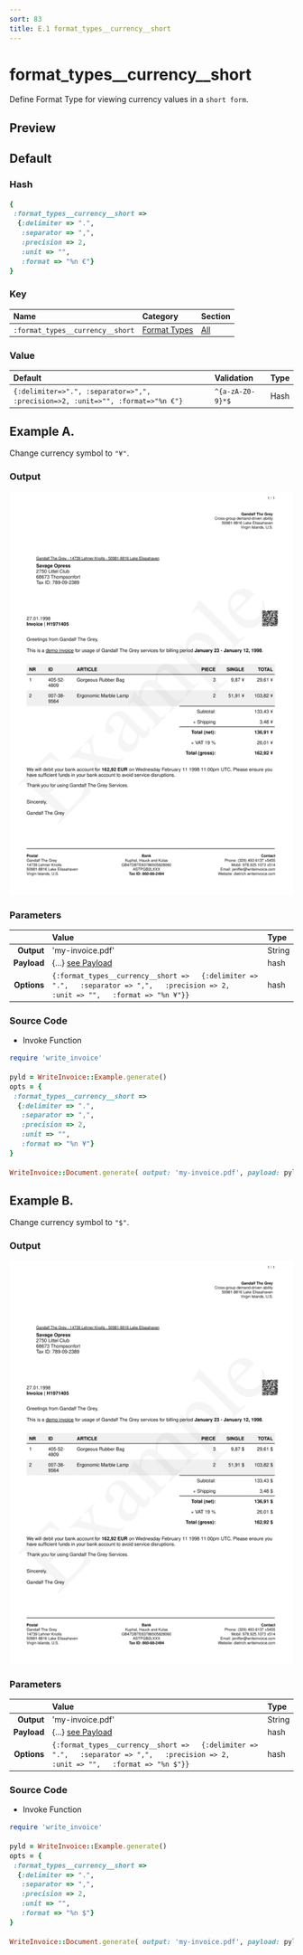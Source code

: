 ```yaml
---
sort: 83
title: E.1 format_types__currency__short
---
```

# format_types__currency__short

Define Format Type for viewing currency values in a `short form`.


## Preview

<div >
    <canvas id='canvas' search=':format_types__currency__short' palette='option_detail'></canvas>
</div>
<script src="../assets/js/marker.js"></script>  

 
## Default

### Hash

```ruby
{
 :format_types__currency__short => 
  {:delimiter => ".",
   :separator => ",",
   :precision => 2,
   :unit => "",
   :format => "%n €"}
} 
```

### Key

| **Name** | **Category** | **Section** |
| :--- | :--- | :--- |
| ```:format_types__currency__short``` |  [Format Types](./#format_types) | [All](../sections/) |

### Value



| **Default**| **Validation**| **Type** |
| :--- | :--- | :--- |
| ```{:delimiter=>".", :separator=>",", :precision=>2, :unit=>"", :format=>"%n €"}``` | ```^{a-zA-Z0-9}*$``` | Hash |

## Example A.

Change currency symbol to `"¥"`.

### Output

<img src="../assets/images/options/format_types__currency__short--a.png">



### Parameters

| | **Value** | **Type** |
|------:|:------|:------|
| **Output** | 'my-invoice.pdf' | String |
| **Payload** | {...} [see Payload](../payload) | hash |
| **Options** | ```{:format_types__currency__short =>   {:delimiter => ".",   :separator => ",",   :precision => 2,   :unit => "",   :format => "%n ¥"}}``` | hash |


### Source Code

* Invoke Function

```ruby
require 'write_invoice'
 
pyld = WriteInvoice::Example.generate()
opts = {
 :format_types__currency__short => 
  {:delimiter => ".",
   :separator => ",",
   :precision => 2,
   :unit => "",
   :format => "%n ¥"}
}
 
WriteInvoice::Document.generate( output: 'my-invoice.pdf', payload: pyld, options: opts )

```

## Example B.

Change currency symbol to `"$"`.

### Output

<img src="../assets/images/options/format_types__currency__short--b.png">



### Parameters

| | **Value** | **Type** |
|------:|:------|:------|
| **Output** | 'my-invoice.pdf' | String |
| **Payload** | {...} [see Payload](../payload) | hash |
| **Options** | ```{:format_types__currency__short =>   {:delimiter => ".",   :separator => ",",   :precision => 2,   :unit => "",   :format => "%n $"}}``` | hash |


### Source Code

* Invoke Function

```ruby
require 'write_invoice'
 
pyld = WriteInvoice::Example.generate()
opts = {
 :format_types__currency__short => 
  {:delimiter => ".",
   :separator => ",",
   :precision => 2,
   :unit => "",
   :format => "%n $"}
}
 
WriteInvoice::Document.generate( output: 'my-invoice.pdf', payload: pyld, options: opts )

```

